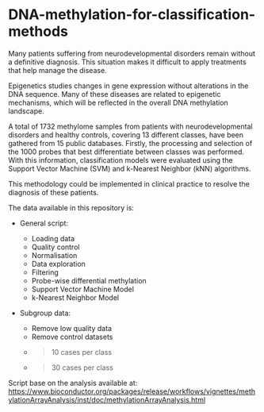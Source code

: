 # DNA-methylation-for-classification-methods
Many patients suffering from neurodevelopmental disorders remain without a definitive diagnosis. This situation makes it difficult to apply treatments that help manage the disease.

Epigenetics studies changes in gene expression without alterations in the DNA sequence. Many of these diseases are related to epigenetic mechanisms, which will be reflected in the overall DNA methylation landscape.

A total of 1732 methylome samples from patients with neurodevelopmental disorders and healthy controls, covering 13 different classes, have been gathered from 15 public databases. Firstly, the processing and selection of the 1000 probes that best differentiate between classes was performed. With this information, classification models were evaluated using the Support Vector Machine (SVM) and k-Nearest Neighbor (kNN) algorithms.

This methodology could be implemented in clinical practice to resolve the diagnosis of these patients.

The data available in this repository is:
- General script:
  - Loading data
  - Quality control
  - Normalisation
  - Data exploration
  - Filtering
  - Probe-wise differential methylation
  - Support Vector Machine Model
  - k-Nearest Neighbor Model
  
- Subgroup data:
  - Remove low quality data
  - Remove control datasets
  - > 10 cases per class
  - > 30 cases per class

Script base on the analysis available at: https://www.bioconductor.org/packages/release/workflows/vignettes/methylationArrayAnalysis/inst/doc/methylationArrayAnalysis.html
